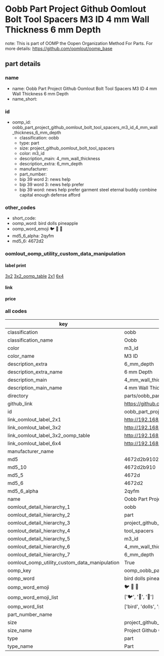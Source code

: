 # Oobb Part Project Github Oomlout Bolt Tool Spacers M3 ID 4 mm Wall Thickness 6 mm Depth  

note: This is part of OOMP the Oopen Organization Method For Parts. For more details: https://github.com/oomlout/oomp_base

##  part details
  







### name
* name: Oobb Part Project Github Oomlout Bolt Tool Spacers M3 ID 4 mm Wall Thickness 6 mm Depth
* name_short: 
### id
* oomp_id: oobb_part_project_github_oomlout_bolt_tool_spacers_m3_id_4_mm_wall_thickness_6_mm_depth
  * classification: oobb
  * type: part
  * size: project_github_oomlout_bolt_tool_spacers
  * color: m3_id
  * description_main: 4_mm_wall_thickness
  * description_extra: 6_mm_depth
  * manufacturer: 
  * part_number: 
  * bip 39 word 2: news help
  * bip 39 word 3: news help prefer
  * bip 39 word: news help prefer garment steel eternal buddy combine capital enough defense afford

### other_codes
* short_code: 
* oomp_word: bird dolls pineapple
* oomp_word_emoji :bird: :dolls: :pineapple:
* md5_6_alpha: 2qyfm
* md5_6: 4672d2






### oomlout_oomp_utility_custom_data_manipulation
#### label print
[3x2](http://192.168.1.245:1112/?label=oomp%202qyfm)
[3x2_oomp_table](http://192.168.1.108:1112/?label=oomp%202qyfm)
[2x1](http://192.168.1.242:1112/?label=oomp%202qyfm)
[6x4](http://192.168.1.55:1112/?label=oomp%202qyfm)    

#### link

                              

#### price







### all codes 
| key | value |  
| --- | --- |  
| classification | oobb |  
| classification_name | Oobb |  
| color | m3_id |  
| color_name | M3 ID |  
| description_extra | 6_mm_depth |  
| description_extra_name | 6 mm Depth |  
| description_main | 4_mm_wall_thickness |  
| description_main_name | 4 mm Wall Thickness |  
| directory | parts/oobb_part_project_github_oomlout_bolt_tool_spacers_m3_id_4_mm_wall_thickness_6_mm_depth |  
| github_link | https://github.com/oomlout/oomlout_oomp_part_src/tree/main/parts/oobb_part_project_github_oomlout_bolt_tool_spacers_m3_id_4_mm_wall_thickness_6_mm_depth |  
| id | oobb_part_project_github_oomlout_bolt_tool_spacers_m3_id_4_mm_wall_thickness_6_mm_depth |  
| link_oomlout_label_2x1 | http://192.168.1.242:1112/?label=oomp%202qyfm |  
| link_oomlout_label_3x2 | http://192.168.1.245:1112/?label=oomp%202qyfm |  
| link_oomlout_label_3x2_oomp_table | http://192.168.1.108:1112/?label=oomp%202qyfm |  
| link_oomlout_label_6x4 | http://192.168.1.55:1112/?label=oomp%202qyfm |  
| manufacturer_name |  |  
| md5 | 4672d2b9102de3ad366a95ff539ac4a9 |  
| md5_10 | 4672d2b910 |  
| md5_5 | 4672d |  
| md5_6 | 4672d2 |  
| md5_6_alpha | 2qyfm |  
| name | Oobb Part Project Github Oomlout Bolt Tool Spacers M3 ID 4 mm Wall Thickness 6 mm Depth |  
| oomlout_detail_hierarchy_1 | oobb |  
| oomlout_detail_hierarchy_2 | part |  
| oomlout_detail_hierarchy_3 | project_github_bolt |  
| oomlout_detail_hierarchy_4 | tool_spacers |  
| oomlout_detail_hierarchy_5 | m3_id |  
| oomlout_detail_hierarchy_6 | 4_mm_wall_thickness |  
| oomlout_detail_hierarchy_7 | 6_mm_depth |  
| oomlout_oomp_utility_custom_data_manipulation | True |  
| oomp_key | oomp_oobb_part_project_github_oomlout_bolt_tool_spacers_m3_id_4_mm_wall_thickness_6_mm_depth |  
| oomp_word | bird dolls pineapple |  
| oomp_word_emoji | :bird: :dolls: :pineapple: |  
| oomp_word_emoji_list | [':bird:', ':dolls:', ':pineapple:'] |  
| oomp_word_list | ['bird', 'dolls', 'pineapple'] |  
| part_number_name |  |  
| size | project_github_oomlout_bolt_tool_spacers |  
| size_name | Project Github Oomlout Bolt Tool Spacers |  
| type | part |  
| type_name | Part |  

